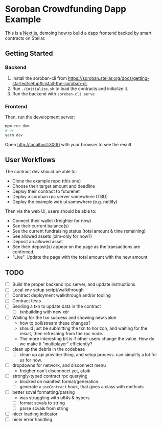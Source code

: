 # Soroban Crowdfunding Dapp Example

This is a [Next.js](https://nextjs.org/), demoing how to build a dapp frontend
backed by smart contracts on Stellar.

## Getting Started

### Backend

1. Install the soroban-cli from https://soroban.stellar.org/docs/getting-started/setup#install-the-soroban-cli
2. Run `./initialize.sh` to load the contracts and initialize it.
3. Run the backend with `soroban-cli serve`

### Frontend

Then, run the development server:

```bash
npm run dev
# or
yarn dev
```

Open [http://localhost:3000](http://localhost:3000) with your browser to see the result.

## User Workflows

The contract dev should be able to:

- Clone the example repo (this one)
- Choose their target amount and deadline
- Deploy their contract to futurenet
- Deploy a soroban rpc server somewhere (TBD)
- Deploy the example web ui somewhere (e.g. netlify)

Then via the web UI, users should be able to:

- Connect their wallet (freighter for now)
- See their current balance(s)
- See the current fundraising status (total amount & time remaining)
- See allowed assets (xlm-only for now?)
- Deposit an allowed asset
- See their deposit(s) appear on the page as the transactions are confirmed.
- "Live"-Update the page with the total amount with the new amount

## TODO

- [ ] Build the proper backend rpc server, and update instructions.
- [ ] Local env setup script/walkthrough
- [ ] Contract deployment walkthrough and/or tooling
- [ ] Contract tests
- [ ] Sending a txn to update data in the contract
	- [ ] txnbuilding with new xdr
- [ ] Waiting for the txn success and showing new value
	- how to poll/stream these changes?
	- should just be submitting the txn to horizon, and waiting for the result,
    then refreshing from the rpc node.
  - The more interesting bit is if other users change the value. How do we make
    it "multiplayer" efficiently?
- [ ] clean up the debris in the codebase
	- [ ] clean up api provider thing, and setup process. can simplify a lot for us for now.
- [ ] dropdowns for network, and disconnect menu
  - freigher can't disconnect yet, afaik
- [ ] strongly-typed contract rpc querying
	- blocked on manifest format/generation
	- [ ] generate a `useContract` hook, that gives a class with methods
- [ ] better scval formatting/parsing
	- was struggling with u64s & hypers
	- [ ] format scvals to string
	- [ ] parse scvals from string
- [ ] nicer loading indicator
- [ ] nicer error handling

